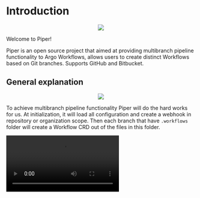 # Introduction

<p align="center">
  <img src="https://www.quickube.com/wp-content/uploads/2022/10/ArgoPipeline_1.0_Hero.png.webp?raw=true" />
</p>
    
Welcome to Piper! 

Piper is an open source project that aimed at providing multibranch pipeline functionality to Argo Workflows, allows users to create distinct Workflows based on Git branches. Supports GitHub and Bitbucket.

## General explanation

<p align="center">
  <img src="https://raw.githubusercontent.com/quickube/piper/main/docs/img/flow.svg" />
</p>

To achieve multibranch pipeline functionality Piper will do the hard works for us.
At initialization, it will load all configuration and create a webhook in repository or organization scope.
Then each branch that have `.workflows` folder will create a Workflow CRD out of the files in this folder.

![type:video](./img/piper-demo-1080.mp4)